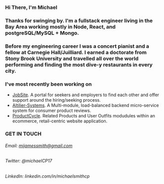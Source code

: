 ### Hi There, I'm Michael

### Thanks for swinging by. I'm a fullstack engineer living in the Bay Area working mostly in Node, React, and postgreSQL/MySQL + Mongo. 

### Before my engineering career I was a concert pianist and a fellow at Carnegie Hall/Juilliard. I earned a doctorate from Stony Brook University and travelled all over the world performing and finding the most dive-y restaurants in every city.

### I've most recently been working on
 
  - [JobSite](https://github.com/mijamessmith/JobSite). A portal for seekers and employers to find each other and offer support around the hiring/seeking process.
  - [Altilier-Systems](https://github.com/mijamessmith/Altilier-Systems). A Multi-module, load-balanced backend micro-service system for consumer product reviews.
  - [ProductCycle](https://github.com/mijamessmith/ProductCycle). Related Products and User Outfits modudules within an ecommerce, retail-centric website application.


### GET IN TOUCH

  ###### Email: mijamessmith@gmail.com
  ###### Twitter: @michaelCP17
  ###### LinkedIn: linkedin.com/in/michaelsmithcp


